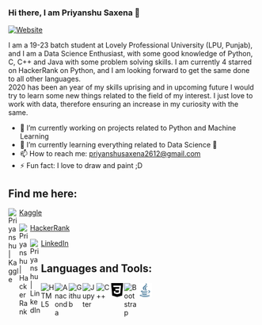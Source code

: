 ### Hi there, I am Priyanshu Saxena 👋
[![Website](https://img.shields.io/website?label=PriyanshuSaxena&style=for-the-badge&url=https://sites.google.com/view/priyanshu-saxena/home)](https://sites.google.com/view/priyanshu-saxena/home)

I am a 19-23 batch student at Lovely Professional University (LPU, Punjab), and I am a Data Science Enthusiast, with some good knowledge of Python, C, C++ and Java with some problem solving skills. I am currently 4 starred on HackerRank on Python, and I am looking forward to get the same done to all other languages.<br/>
2020 has been an year of my skills uprising and in upcoming future I would try to learn some new things related to the field of my interest. I just love to work with data, therefore ensuring an increase in my curiosity with the same.

- 🔭 I’m currently working on projects related to Python and Machine Learning
- 🌱 I’m currently learning everything related to Data Science 🤣
- 📫 How to reach me: priyanshusaxena2612@gmail.com
- ⚡ Fun fact: I love to draw and paint ;D

## Find me here:


<img align="left" alt="Priyanshu | Kaggle" width="22px" src="https://github.com/simple-icons/simple-icons/blob/develop/icons/kaggle.svg" />[Kaggle](https://www.kaggle.com/priyanshusaxena26)

<img align="left" alt="Priyanshu | HackerRank" width="22px" src="https://github.com/simple-icons/simple-icons/blob/develop/icons/hackerrank.svg" />[HackerRank](https://www.hackerrank.com/priyanshusaxena7)

<img align="left" alt="Priyanshu | LinkedIn" width="22px" src="https://cdn.jsdelivr.net/npm/simple-icons@v3/icons/linkedin.svg" />[LinkedIn](https://www.linkedin.com/in/priyanshusaxena2612/)
<br/>
## Languages and Tools:
<img align="left" alt="HTML5" width="28px" src="https://github.com/simple-icons/simple-icons/blob/develop/icons/html5.svg" />
<img align="left" alt="Anaconda" width="28px" src="https://github.com/simple-icons/simple-icons/blob/develop/icons/anaconda.svg" />
<img align="left" alt="Github" width="28px" src="https://github.com/simple-icons/simple-icons/blob/develop/icons/github.svg" />
<img align="left" alt="Jupyter" width="28px" src="https://github.com/simple-icons/simple-icons/blob/develop/icons/jupyter.svg" />
<img align="left" alt="C++" width="28px" src="https://github.com/simple-icons/simple-icons/blob/develop/icons/cplusplus.svg" />
<img align="left" alt="CSS" width="28px" src="https://github.com/simple-icons/simple-icons/blob/develop/icons/css3.svg" />
<img align="left" alt="Bootstrap" width="28px" src="https://github.com/simple-icons/simple-icons/blob/develop/icons/bootstrap.svg" />
<img align="left" alt="Java" width="28px" src="https://github.com/simple-icons/simple-icons/blob/develop/icons/java.svg" />

